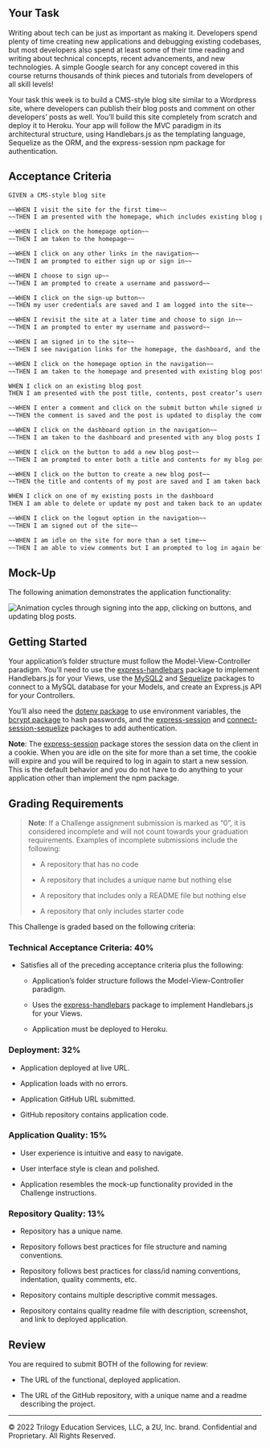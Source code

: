 ## Your Task

Writing about tech can be just as important as making it. Developers spend plenty of time creating new applications and debugging existing codebases, but most developers also spend at least some of their time reading and writing about technical concepts, recent advancements, and new technologies. A simple Google search for any concept covered in this course returns thousands of think pieces and tutorials from developers of all skill levels!

Your task this week is to build a CMS-style blog site similar to a Wordpress site, where developers can publish their blog posts and comment on other developers’ posts as well. You’ll build this site completely from scratch and deploy it to Heroku. Your app will follow the MVC paradigm in its architectural structure, using Handlebars.js as the templating language, Sequelize as the ORM, and the express-session npm package for authentication.

## Acceptance Criteria

```md
GIVEN a CMS-style blog site

~~WHEN I visit the site for the first time~~
~~THEN I am presented with the homepage, which includes existing blog posts if any have been posted; navigation links for ~~~~the homepage and the dashboard; and the option to log in~~

~~WHEN I click on the homepage option~~
~~THEN I am taken to the homepage~~

~~WHEN I click on any other links in the navigation~~
~~THEN I am prompted to either sign up or sign in~~

~~WHEN I choose to sign up~~
~~THEN I am prompted to create a username and password~~

~~WHEN I click on the sign-up button~~
~~THEN my user credentials are saved and I am logged into the site~~

~~WHEN I revisit the site at a later time and choose to sign in~~
~~THEN I am prompted to enter my username and password~~

~~WHEN I am signed in to the site~~
~~THEN I see navigation links for the homepage, the dashboard, and the option to log out~~

~~WHEN I click on the homepage option in the navigation~~
~~THEN I am taken to the homepage and presented with existing blog posts that include the post title and the date created~~

WHEN I click on an existing blog post
THEN I am presented with the post title, contents, post creator’s username, and date created for that post and have the option to leave a comment

~~WHEN I enter a comment and click on the submit button while signed in~~
~~THEN the comment is saved and the post is updated to display the comment, the comment creator’s username, and the date created~~

~~WHEN I click on the dashboard option in the navigation~~
~~THEN I am taken to the dashboard and presented with any blog posts I have already created and the option to add a new blog post~~

~~WHEN I click on the button to add a new blog post~~
~~THEN I am prompted to enter both a title and contents for my blog post~~

~~WHEN I click on the button to create a new blog post~~
~~THEN the title and contents of my post are saved and I am taken back to an updated dashboard with my new blog post~~

WHEN I click on one of my existing posts in the dashboard
THEN I am able to delete or update my post and taken back to an updated dashboard

~~WHEN I click on the logout option in the navigation~~
~~THEN I am signed out of the site~~

~~WHEN I am idle on the site for more than a set time~~
~~THEN I am able to view comments but I am prompted to log in again before I can add, update, or delete comments~~
```

## Mock-Up

The following animation demonstrates the application functionality:

![Animation cycles through signing into the app, clicking on buttons, and updating blog posts.](./Assets/14-mvc-homework-demo-01.gif)

## Getting Started

Your application’s folder structure must follow the Model-View-Controller paradigm. You’ll need to use the [express-handlebars](https://www.npmjs.com/package/express-handlebars) package to implement Handlebars.js for your Views, use the [MySQL2](https://www.npmjs.com/package/mysql2) and [Sequelize](https://www.npmjs.com/package/sequelize) packages to connect to a MySQL database for your Models, and create an Express.js API for your Controllers.

You’ll also need the [dotenv package](https://www.npmjs.com/package/dotenv) to use environment variables, the [bcrypt package](https://www.npmjs.com/package/bcrypt) to hash passwords, and the [express-session](https://www.npmjs.com/package/express-session) and [connect-session-sequelize](https://www.npmjs.com/package/connect-session-sequelize) packages to add authentication.

**Note**: The [express-session](https://www.npmjs.com/package/express-session) package stores the session data on the client in a cookie. When you are idle on the site for more than a set time, the cookie will expire and you will be required to log in again to start a new session. This is the default behavior and you do not have to do anything to your application other than implement the npm package.

## Grading Requirements

> **Note**: If a Challenge assignment submission is marked as “0”, it is considered incomplete and will not count towards your graduation requirements. Examples of incomplete submissions include the following:
>
> - A repository that has no code
>
> - A repository that includes a unique name but nothing else
>
> - A repository that includes only a README file but nothing else
>
> - A repository that only includes starter code

This Challenge is graded based on the following criteria:

### Technical Acceptance Criteria: 40%

- Satisfies all of the preceding acceptance criteria plus the following:

  - Application’s folder structure follows the Model-View-Controller paradigm.

  - Uses the [express-handlebars](https://www.npmjs.com/package/express-handlebars) package to implement Handlebars.js for your Views.

  - Application must be deployed to Heroku.

### Deployment: 32%

- Application deployed at live URL.

- Application loads with no errors.

- Application GitHub URL submitted.

- GitHub repository contains application code.

### Application Quality: 15%

- User experience is intuitive and easy to navigate.

- User interface style is clean and polished.

- Application resembles the mock-up functionality provided in the Challenge instructions.

### Repository Quality: 13%

- Repository has a unique name.

- Repository follows best practices for file structure and naming conventions.

- Repository follows best practices for class/id naming conventions, indentation, quality comments, etc.

- Repository contains multiple descriptive commit messages.

- Repository contains quality readme file with description, screenshot, and link to deployed application.

## Review

You are required to submit BOTH of the following for review:

- The URL of the functional, deployed application.

- The URL of the GitHub repository, with a unique name and a readme describing the project.

---

© 2022 Trilogy Education Services, LLC, a 2U, Inc. brand. Confidential and Proprietary. All Rights Reserved.
